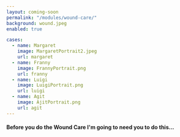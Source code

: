 ```yaml
--- 
layout: coming-soon
permalink: "/modules/wound-care/"
background: wound.jpeg
enabled: true

cases:
  - name: Margaret
    image: MargaretPortrait2.jpeg
    url: margaret
  - name: Franny
    image: FrannyPortrait.png
    url: franny
  - name: Luigi
    image: LuigiPortrait.png
    url: luigi
  - name: Agit
    image: AjitPortrait.png
    url: agit
---
```

#### Before you do the Wound Care I'm going to need you to do this...